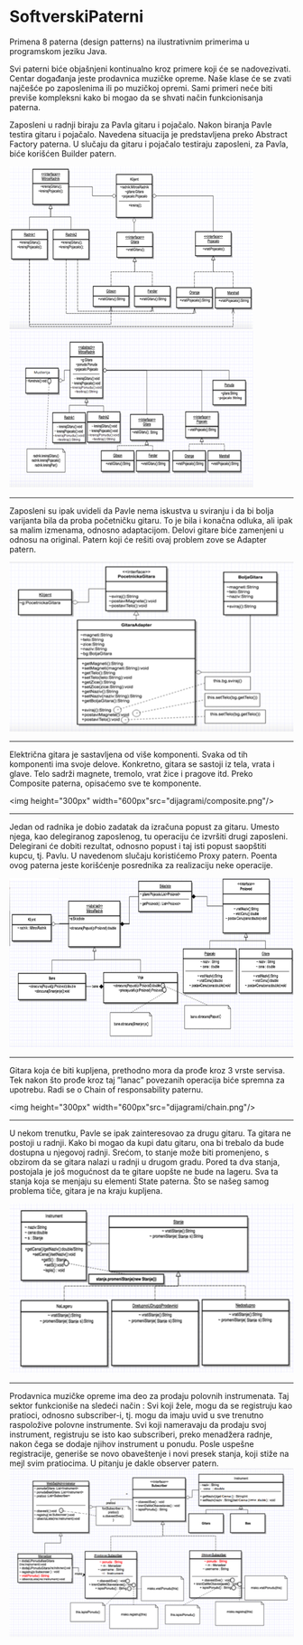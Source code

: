 # SoftverskiPaterni
Primena 8 paterna (design patterns) na ilustrativnim primerima u programskom jeziku Java.

Svi paterni biće objašnjeni kontinualno kroz primere koji će se nadovezivati. Centar događanja jeste prodavnica muzičke opreme. Naše klase će se zvati najčešće po zaposlenima ili po muzičkoj opremi. Sami primeri neće biti previše kompleksni kako bi mogao da se shvati način funkcionisanja paterna.
 
Zaposleni u radnji biraju za Pavla gitaru i pojačalo. Nakon biranja Pavle testira gitaru i pojačalo. Navedena situacija je predstavljena preko Abstract Factory paterna. U slučaju da gitaru i pojačalo testiraju zaposleni, za Pavla, biće korišćen Builder patern. 

<img src="dijagrami/abstract.png"/>
<img src="dijagrami/builder.png"/><hr/>

Zaposleni su ipak uvideli da Pavle nema iskustva u sviranju i da bi bolja varijanta bila da proba početničku gitaru. To je bila i konačna odluka, ali ipak sa malim izmenama, odnosno adaptacijom. Delovi gitare biće zamenjeni u odnosu na original. Patern koji će rešiti ovaj problem zove se Adapter patern. 

<img height="300px"  width="600px" src="dijagrami/adapter.png"/><hr/>

Električna gitara je sastavljena od više komponenti. Svaka od tih komponenti ima svoje delove. Konkretno, gitara se sastoji iz tela, vrata i glave. Telo sadrži magnete, tremolo, vrat žice i pragove itd. Preko Composite paterna, opisaćemo sve te komponente. 

<img height="300px"  width="600px"src="dijagrami/composite.png"/><hr/>

Jedan od radnika je dobio zadatak da izračuna popust za gitaru. Umesto njega, kao delegiranog zaposlenog, tu operaciju će izvršiti drugi zaposleni. Delegirani će dobiti rezultat, odnosno popust i taj isti popust saopštiti kupcu, tj. Pavlu. U navedenom slučaju koristićemo Proxy patern. Poenta ovog paterna jeste korišćenje posrednika za realizaciju neke operacije. 

<img height="300px" width="600px" src="dijagrami/proxyVecaRez.png"/><hr/>

Gitara koja će biti kupljena, prethodno mora da prođe kroz 3 vrste servisa. Tek nakon što prođe kroz taj ”lanac” povezanih operacija biće spremna za upotrebu. Radi se o Chain of responsability paternu.
	
<img height="300px"  width="600px"src="dijagrami/chain.png"/><hr/>

U nekom trenutku, Pavle se ipak zainteresovao za drugu gitaru. Ta gitara ne postoji u radnji. Kako bi mogao da kupi datu gitaru, ona bi trebalo da bude dostupna u njegovoj radnji. Srećom, to stanje može biti promenjeno, s obzirom da se gitara nalazi u radnji u drugom gradu. Pored ta dva stanja, postojala je još mogućnost da te gitare uopšte ne bude na lageru. Sva ta stanja koja se menjaju su elementi State paterna. Što se našeg samog problema tiče, gitara je na kraju kupljena.

<img height="300px" width="600px" src="dijagrami/state.png"/><hr/>

Prodavnica muzičke opreme ima deo za prodaju polovnih instrumenata. Taj sektor funkcioniše na sledeći način : Svi koji žele, mogu da se registruju kao pratioci, odnosno subscriber-i, tj. mogu da imaju uvid u sve trenutno raspoložive polovne instrumente. Svi koji nameravaju da prodaju svoj instrument, registruju se isto kao subscriberi, preko menadžera radnje, nakon čega se dodaje njihov  instrument u ponudu. Posle uspešne registracije, generiše se novo obaveštenje i novi presek stanja, koji stiže na mejl svim pratiocima. U pitanju je dakle observer patern.
<img height="300px" width="600px" src="dijagrami/observerVecaRez.png"/>
